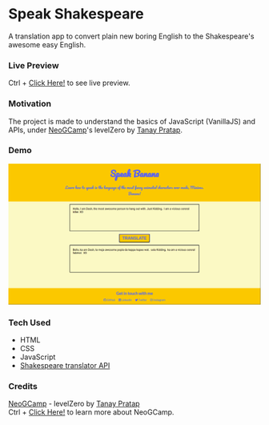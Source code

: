 # Speak Shakespeare
A translation app to convert plain new boring English to the Shakespeare's awesome easy English.

### Live Preview
Ctrl + [Click Here!](https://dash-speak-banana.netlify.app/) to see live preview.

### Motivation
The project is made to understand the basics of JavaScript (VanillaJS) and APIs, under [NeoGCamp](https://neog.camp/)'s levelZero by [Tanay Pratap](https://tanaypratap.com/).

### Demo
![Demo 1 pic](https://github.com/thesudeshdas/speak-banana/blob/master/demo/demo1.png)

### Tech Used
* HTML
* CSS
* JavaScript
* [Shakespeare translator API](https://funtranslations.com/api/shakespeare)

### Credits
[NeoGCamp](https://neog.camp/) - levelZero by [Tanay Pratap](https://tanaypratap.com/) <br>
Ctrl + [Click Here!](https://neog.camp/) to learn more about NeoGCamp.
